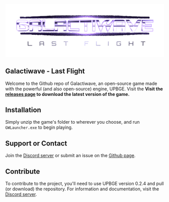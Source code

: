 ![alt text](https://github.com/Aman-Anas/Galactiwave---Last-Flight/blob/master/Media/GWaveTransparent.png "Galactiwave")

## Galactiwave - Last Flight

Welcome to the Github repo of Galactiwave, an open-source game made with the powerful (and also open-source) engine, UPBGE. Visit the **Visit the [releases page](../releases "Galactiwave Releases") to download the latest version of the game.**

## Installation
Simply unzip the game's folder to wherever you choose, and run `GWLauncher.exe` to begin playing.

## Support or Contact
Join the [Discord server](https://discord.gg/ynettQS) or submit an issue on the [Github page](https://github.com/Aman-Anas/Galactiwave---Last-Flight/issues).

## Contribute
To contribute to the project, you'll need to use UPBGE version 0.2.4 and pull (or download) the repository. For information and documentation, visit the [Discord server](https://discord.gg/ynettQS).
